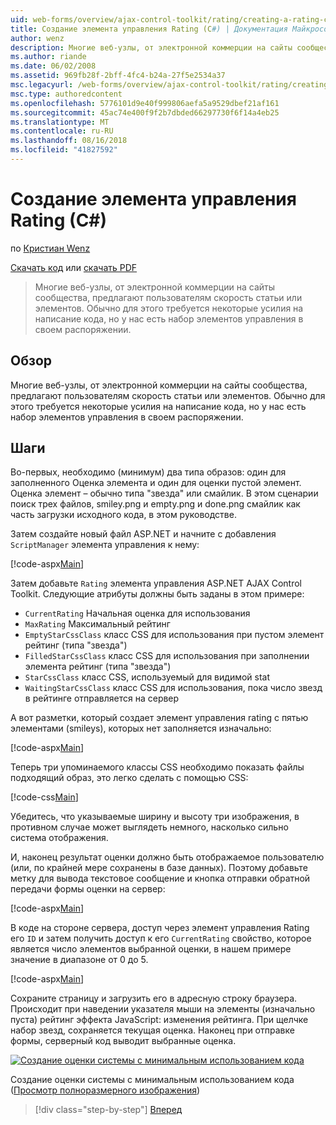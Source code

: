```yaml
---
uid: web-forms/overview/ajax-control-toolkit/rating/creating-a-rating-control-cs
title: Создание элемента управления Rating (C#) | Документация Майкрософт
author: wenz
description: Многие веб-узлы, от электронной коммерции на сайты сообщества, предлагают пользователям скорость статьи или элементов. Обычно для этого требуется некоторые усилия на написание кода, но у нас есть...
ms.author: riande
ms.date: 06/02/2008
ms.assetid: 969fb28f-2bff-4fc4-b24a-27f5e2534a37
msc.legacyurl: /web-forms/overview/ajax-control-toolkit/rating/creating-a-rating-control-cs
msc.type: authoredcontent
ms.openlocfilehash: 5776101d9e40f999806aefa5a9529dbef21af161
ms.sourcegitcommit: 45ac74e400f9f2b7dbded66297730f6f14a4eb25
ms.translationtype: MT
ms.contentlocale: ru-RU
ms.lasthandoff: 08/16/2018
ms.locfileid: "41827592"
---
```

<a name="creating-a-rating-control-c"></a>Создание элемента управления Rating (C#)
====================
по [Кристиан Wenz](https://github.com/wenz)

[Скачать код](http://download.microsoft.com/download/9/3/f/93f8daea-bebd-4821-833b-95205389c7d0/rating0.cs.zip) или [скачать PDF](http://download.microsoft.com/download/2/d/c/2dc10e34-6983-41d4-9c08-f78f5387d32b/rating0CS.pdf)

> Многие веб-узлы, от электронной коммерции на сайты сообщества, предлагают пользователям скорость статьи или элементов. Обычно для этого требуется некоторые усилия на написание кода, но у нас есть набор элементов управления в своем распоряжении.


## <a name="overview"></a>Обзор

Многие веб-узлы, от электронной коммерции на сайты сообщества, предлагают пользователям скорость статьи или элементов. Обычно для этого требуется некоторые усилия на написание кода, но у нас есть набор элементов управления в своем распоряжении.

## <a name="steps"></a>Шаги

Во-первых, необходимо (минимум) два типа образов: один для заполненного Оценка элемента и один для оценки пустой элемент. Оценка элемент – обычно типа "звезда" или смайлик. В этом сценарии поиск трех файлов, smiley.png и empty.png и done.png смайлик как часть загрузки исходного кода, в этом руководстве.

Затем создайте новый файл ASP.NET и начните с добавления `ScriptManager` элемента управления к нему:

[!code-aspx[Main](creating-a-rating-control-cs/samples/sample1.aspx)]

Затем добавьте `Rating` элемента управления ASP.NET AJAX Control Toolkit. Следующие атрибуты должны быть заданы в этом примере:

- `CurrentRating` Начальная оценка для использования
- `MaxRating` Максимальный рейтинг
- `EmptyStarCssClass` класс CSS для использования при пустом элемент рейтинг (типа "звезда")
- `FilledStarCssClass` класс CSS для использования при заполнении элемента рейтинг (типа "звезда")
- `StarCssClass` класс CSS, используемый для видимой stat
- `WaitingStarCssClass` класс CSS для использования, пока число звезд в рейтинге отправляется на сервер

А вот разметки, который создает элемент управления rating с пятью элементами (smileys), которых нет заполняется изначально:

[!code-aspx[Main](creating-a-rating-control-cs/samples/sample2.aspx)]

Теперь три упоминаемого классы CSS необходимо показать файлы подходящий образ, это легко сделать с помощью CSS:

[!code-css[Main](creating-a-rating-control-cs/samples/sample3.css)]

Убедитесь, что указываемые ширину и высоту три изображения, в противном случае может выглядеть немного, насколько сильно система отображения.

И, наконец результат оценки должно быть отображаемое пользователю (или, по крайней мере сохранены в базе данных). Поэтому добавьте метку для вывода текстовое сообщение и кнопка отправки обратной передачи формы оценки на сервер:

[!code-aspx[Main](creating-a-rating-control-cs/samples/sample4.aspx)]

В коде на стороне сервера, доступ через элемент управления Rating его `ID` и затем получить доступ к его `CurrentRating` свойство, которое является число элементов выбранной оценки, в нашем примере значение в диапазоне от 0 до 5.

[!code-aspx[Main](creating-a-rating-control-cs/samples/sample5.aspx)]

Сохраните страницу и загрузить его в адресную строку браузера. Происходит при наведении указателя мыши на элементы (изначально пуста) рейтинг эффекта JavaScript: изменения рейтинга. При щелчке набор звезд, сохраняется текущая оценка. Наконец при отправке формы, серверный код выводит выбранные оценка.


[![Создание оценки системы с минимальным использованием кода](creating-a-rating-control-cs/_static/image2.png)](creating-a-rating-control-cs/_static/image1.png)

Создание оценки системы с минимальным использованием кода ([Просмотр полноразмерного изображения](creating-a-rating-control-cs/_static/image3.png))

> [!div class="step-by-step"]
> [Вперед](creating-a-rating-control-vb.md)

